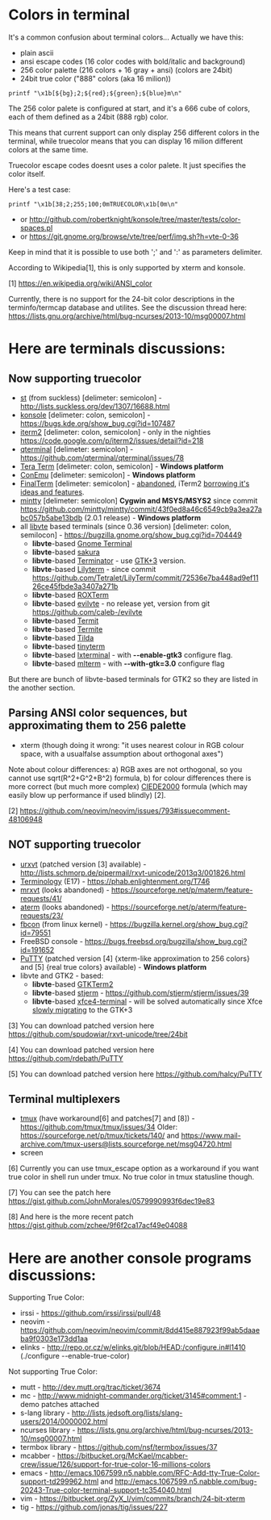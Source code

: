 Colors in terminal
==================
It's a common confusion about terminal colors... Actually we have this:
* plain ascii
* ansi escape codes (16 color codes with bold/italic and background)
* 256 color palette (216 colors + 16 gray + ansi) (colors are 24bit)
* 24bit true color ("888" colors (aka 16 milion))

```
printf "\x1b[${bg};2;${red};${green};${blue}m\n"
```

The 256 color palete is configured at start, and it's a 666 cube of
colors, each of them defined as a 24bit (888 rgb) color.

This means that current support can only display 256 different colors
in the terminal, while truecolor means that you can display 16 milion
different colors at the same time.

Truecolor escape codes doesnt uses a color palete. It just specifies the
color itself.

Here's a test case:
```
printf "\x1b[38;2;255;100;0mTRUECOLOR\x1b[0m\n"
```
* or http://github.com/robertknight/konsole/tree/master/tests/color-spaces.pl
* or https://git.gnome.org/browse/vte/tree/perf/img.sh?h=vte-0-36

Keep in mind that it is possible to use both ';' and ':' as parameters delimiter.

According to Wikipedia[1], this is only supported by xterm and konsole.

[1] https://en.wikipedia.org/wiki/ANSI_color

Currently, there is no support for the 24-bit color descriptions in the terminfo/termcap database and utilites.
See the discussion thread here: https://lists.gnu.org/archive/html/bug-ncurses/2013-10/msg00007.html

Here are terminals discussions:
==============================

Now **supporting** truecolor
----------------------------

* [st](http://st.suckless.org/) (from suckless) [delimeter: semicolon] -  http://lists.suckless.org/dev/1307/16688.html
* [konsole](http://kde.org/applications/system/konsole/) [delimeter: colon, semicolon] - https://bugs.kde.org/show_bug.cgi?id=107487
* [iterm2](http://www.iterm2.com/) [delimeter: colon, semicolon] - only in the nighties https://code.google.com/p/iterm2/issues/detail?id=218
* [qterminal](https://github.com/qterminal/qterminal) [delimeter: semicolon] - https://github.com/qterminal/qterminal/issues/78
* [Tera Term](http://en.sourceforge.jp/projects/ttssh2/) [delimeter: colon, semicolon] - **Windows platform**
* [ConEmu](https://github.com/Maximus5/ConEmu) [delimeter: semicolon] - **Windows platform**
* [FinalTerm](http://finalterm.org/) [delimeter: semicolon] - [abandoned](http://worldwidemann.com/finally-terminated/), iTerm2 [borrowing it's ideas and features](http://iterm2.com/shell_integration.html).
* [mintty](https://mintty.github.io/) [delimeter: semicolon] **Cygwin and MSYS/MSYS2** since commit https://github.com/mintty/mintty/commit/43f0ed8a46c6549cb9a3ea27abc057b5abe13bdb (2.0.1 release) - **Windows platform**
* all [libvte](http://ftp.gnome.org/pub/GNOME/sources/vte/) based terminals (since 0.36 version) [delimeter: colon, semilocon] -  https://bugzilla.gnome.org/show_bug.cgi?id=704449
    * **libvte**-based [Gnome Terminal](https://help.gnome.org/users/gnome-terminal/stable/)
    * **libvte**-based [sakura](http://www.pleyades.net/david/projects/sakura)
    * **libvte**-based [Terminator](http://gnometerminator.blogspot.com/p/introduction.html) - use [GTK+3](https://code.launchpad.net/~gnome-terminator/terminator/gtk3) version.
    * **libvte**-based [Lilyterm](http://lilyterm.luna.com.tw/) - since commit https://github.com/Tetralet/LilyTerm/commit/72536e7ba448ad9ef1126ce45fbde3a3407a271b
    * **libvte**-based [ROXTerm](http://roxterm.sourceforge.net/)
    * **libvte**-based [evilvte](http://www.calno.com/evilvte/) - no release yet, version from git https://github.com/caleb-/evilvte
    * **libvte**-based [Termit](https://github.com/nonstop/termit)
    * **libvte**-based [Termite](https://github.com/thestinger/termite)
    * **libvte**-based [Tilda](https://github.com/lanoxx/tilda)
    * **libvte**-based [tinyterm](https://code.google.com/p/tinyterm)
    * **libvte**-based [lxterminal](http://sourceforge.net/projects/lxde) - with **--enable-gtk3** configure flag.
    * **libvte**-based [mlterm](http://mlterm.sourceforge.net) - with **--with-gtk=3.0** configure flag

But there are bunch of libvte-based terminals for GTK2 so they are listed in the another section.

Parsing ANSI color sequences, but approximating them to 256 palette
-------------------------------------------------------------------

* xterm (though doing it wrong: "it uses nearest colour in RGB colour space, with a usualfalse assumption about orthogonal axes")

Note about colour differences: a) RGB axes are not orthogonal, so you cannot use sqrt(R^2+G^2+B^2) formula, b) for colour differences there is more correct (but much more complex) [CIEDE2000](http://en.wikipedia.org/wiki/Color_difference#CIEDE2000) formula (which may easily blow up performance if used blindly) [2].

[2] https://github.com/neovim/neovim/issues/793#issuecomment-48106948

**NOT supporting** truecolor
----------------------------

* [urxvt](http://software.schmorp.de/pkg/rxvt-unicode.html) (patched version [3] available) -  http://lists.schmorp.de/pipermail/rxvt-unicode/2013q3/001826.html 
* [Terminology](https://www.enlightenment.org/p.php?p=about/terminology) (E17) - https://phab.enlightenment.org/T746
* [mrxvt](https://sourceforge.net/projects/materm) (looks abandoned) - https://sourceforge.net/p/materm/feature-requests/41/
* [aterm](http://www.afterstep.org/aterm.php) (looks abandoned) - https://sourceforge.net/p/aterm/feature-requests/23/
* [fbcon](https://www.kernel.org/doc/Documentation/fb/fbcon.txt) (from linux kernel) - https://bugzilla.kernel.org/show_bug.cgi?id=79551
* FreeBSD console - https://bugs.freebsd.org/bugzilla/show_bug.cgi?id=191652
* [PuTTY](http://www.chiark.greenend.org.uk/~sgtatham/putty/) (patched version [4] {xterm-like approximation to 256 colors} and [5] {real true colors} available) - **Windows platform**
* libvte and GTK2 - based:
     * **libvte**-based [GTKTerm2](http://gtkterm.feige.net/)
     * **libvte**-based [stjerm](https://github.com/stjerm/stjerm) - https://github.com/stjerm/stjerm/issues/39
     * **libvte**-based [xfce4-terminal](http://docs.xfce.org/apps/terminal/start) - will be solved automatically since Xfce [slowly migrating](https://www.linuxliteos.com/forums/off-topic/ikey-porting-xfce-to-gtk3/) to the GTK+3

[3] You can download patched version here https://github.com/spudowiar/rxvt-unicode/tree/24bit

[4] You can download patched version here https://github.com/rdebath/PuTTY

[5] You can download patched version here https://github.com/halcy/PuTTY

Terminal multiplexers
---------------------

* [tmux](http://tmux.github.io/) (have workaround[6] and patches[7] and [8]) - https://github.com/tmux/tmux/issues/34 Older: https://sourceforge.net/p/tmux/tickets/140/ and https://www.mail-archive.com/tmux-users@lists.sourceforge.net/msg04720.html
* screen

[6] Currently you can use tmux_escape option as a workaround if you want true color in shell run under tmux. No true color in tmux statusline though.

[7] You can see the patch here https://gist.github.com/JohnMorales/0579990993f6dec19e83

[8] And here is the more recent patch https://gist.github.com/zchee/9f6f2ca17acf49e04088

Here are another console programs discussions:
============================================

Supporting True Color:

* irssi - https://github.com/irssi/irssi/pull/48
* neovim - https://github.com/neovim/neovim/commit/8dd415e887923f99ab5daaeba9f0303e173dd1aa
* elinks - http://repo.or.cz/w/elinks.git/blob/HEAD:/configure.in#l1410 (./configure --enable-true-color)

Not supporting True Color:

* mutt - http://dev.mutt.org/trac/ticket/3674
* mc - http://www.midnight-commander.org/ticket/3145#comment:1 - demo patches attached
* s-lang library - http://lists.jedsoft.org/lists/slang-users/2014/0000002.html
* ncurses library - https://lists.gnu.org/archive/html/bug-ncurses/2013-10/msg00007.html
* termbox library - https://github.com/nsf/termbox/issues/37
* mcabber - https://bitbucket.org/McKael/mcabber-crew/issue/126/support-for-true-color-16-millions-colors
* emacs - http://emacs.1067599.n5.nabble.com/RFC-Add-tty-True-Color-support-td299962.html and http://emacs.1067599.n5.nabble.com/bug-20243-True-color-terminal-support-tc354040.html
* vim - https://bitbucket.org/ZyX_I/vim/commits/branch/24-bit-xterm
* tig - https://github.com/jonas/tig/issues/227
